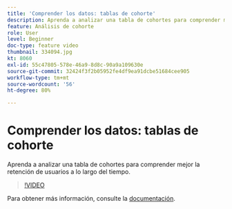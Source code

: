 ```yaml
---
title: 'Comprender los datos: tablas de cohorte'
description: Aprenda a analizar una tabla de cohortes para comprender mejor la retención de usuarios a lo largo del tiempo.
feature: Análisis de cohorte
role: User
level: Beginner
doc-type: feature video
thumbnail: 334094.jpg
kt: 8060
exl-id: 55c47805-578e-46a9-8d8c-90a9a109630e
source-git-commit: 32424f3f2b05952fe4df9ea91dcbe51684cee905
workflow-type: tm+mt
source-wordcount: '56'
ht-degree: 80%

---
```


# Comprender los datos: tablas de cohorte

Aprenda a analizar una tabla de cohortes para comprender mejor la retención de usuarios a lo largo del tiempo.

>[!VIDEO](https://video.tv.adobe.com/v/334094/?quality=12&learn=on)

Para obtener más información, consulte la [documentación](https://experienceleague.adobe.com/docs/analytics/analyze/analysis-workspace/visualizations/cohort-table/cohort-analysis.html?lang=en).
